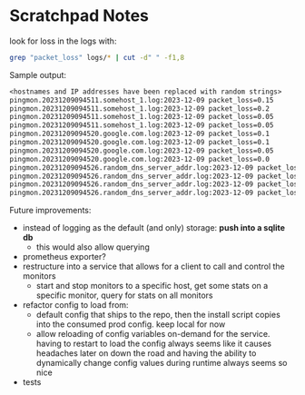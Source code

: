 # Scratchpad Notes

look for loss in the logs with:

```sh
grep "packet_loss" logs/* | cut -d" " -f1,8
```

Sample output:

```txt
<hostnames and IP addresses have been replaced with random strings>
pingmon.20231209094511.somehost_1.log:2023-12-09 packet_loss=0.15
pingmon.20231209094511.somehost_1.log:2023-12-09 packet_loss=0.2
pingmon.20231209094511.somehost_1.log:2023-12-09 packet_loss=0.05
pingmon.20231209094511.somehost_1.log:2023-12-09 packet_loss=0.05
pingmon.20231209094520.google.com.log:2023-12-09 packet_loss=0.1
pingmon.20231209094520.google.com.log:2023-12-09 packet_loss=0.1
pingmon.20231209094520.google.com.log:2023-12-09 packet_loss=0.05
pingmon.20231209094520.google.com.log:2023-12-09 packet_loss=0.0
pingmon.20231209094526.random_dns_server_addr.log:2023-12-09 packet_loss=0.05
pingmon.20231209094526.random_dns_server_addr.log:2023-12-09 packet_loss=0.15
pingmon.20231209094526.random_dns_server_addr.log:2023-12-09 packet_loss=0.0
pingmon.20231209094526.random_dns_server_addr.log:2023-12-09 packet_loss=0.2
```

Future improvements:

* instead of logging as the default (and only) storage: **push into a sqlite db**
  * this would also allow querying
* prometheus exporter?
* restructure into a service that allows for a client to call and control the monitors
  * start and stop monitors to a specific host, get some stats on a specific monitor, query for stats on all monitors
* refactor config to load from:
  * default config that ships to the repo, then the install script copies into the consumed prod config. keep local for now
  * allow reloading of config variables on-demand for the service. having to restart to load the config always seems like it causes headaches later on down the road and having the ability to dynamically change config values during runtime always seems so nice
* tests
